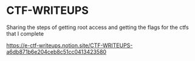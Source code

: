 # CTF-WRITEUPS
Sharing the steps of getting root access and getting the flags for the ctfs that I complete

https://e-ctf-writeups.notion.site/CTF-WRITEUPS-a6db871b6e204ceb8c51cc0413423580

